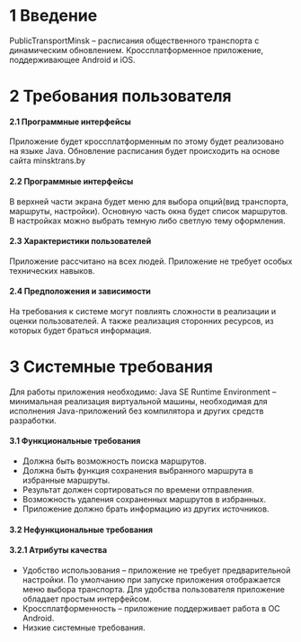 # 1 Введение 
PublicTransportMinsk – расписания общественного транспорта с динамическим обновлением. Кроссплатформенное приложение, поддерживающее Android и iOS.
# 2 Требования пользователя
#### 2.1 Программные интерфейсы
Приложение будет кроссплатформенным по этому будет реализовано на языке Java. Обновление расписания будет происходить на основе сайта minsktrans.by
#### 2.2 Программные интерфейсы
В верхней части экрана будет меню для выбора опций(вид транспорта, маршруты, настройки). Основную часть окна будет список маршрутов. В настройках можно выбрать темную либо светлую тему оформления.
#### 2.3 Характеристики пользователей
Приложение рассчитано на всех людей. Приложение не требует особых технических навыков.
#### 2.4 Предположения и зависимости
На требования к системе могут повлиять сложности в реализации и оценки пользователей. А также реализация сторонних ресурсов, из которых будет браться информация.
# 3 Системные требования 
Для работы приложения необходимо: Java SE Runtime Environment – минимальная реализация виртуальной машины, необходимая для исполнения Java-приложений без компилятора и других средств разработки.
#### 3.1 Функциональные требования
* Должна быть возможность поиска маршрутов.
* Должна быть функция сохранения выбранного маршрута в избранные маршруты.
*	Результат должен сортироваться по времени отправления.
*	Возможность удаления сохраненных маршрутов в избранных.
* Приложение должно брать информацию из других источников.
#### 3.2 Нефункциональные требования
#### 3.2.1 Атрибуты качества
*	Удобство использования – приложение не требует предварительной настройки. По умолчанию при запуске приложения отображается меню выбора транспорта. Для удобства пользователя приложение обладает простым интерфейсом.
*	Кроссплатформенность – приложение поддерживает работа в ОС Android.
*	Низкие системные требования.
